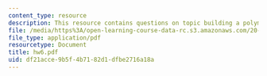 ```yaml
---
content_type: resource
description: This resource contains questions on topic building a polymer.
file: /media/https%3A/open-learning-course-data-rc.s3.amazonaws.com/20-181-computation-for-biological-engineers-fall-2006/df21acce9b5f4b7182d1dfbe2716a18a_hw6.pdf
file_type: application/pdf
resourcetype: Document
title: hw6.pdf
uid: df21acce-9b5f-4b71-82d1-dfbe2716a18a
---
```

